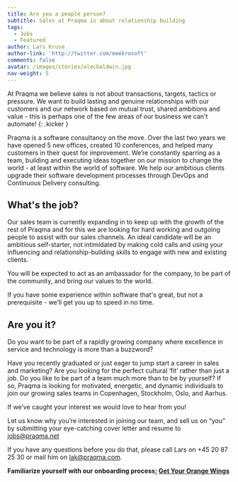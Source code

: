 ```yaml
---
title: Are you a people person?
subtitle: Sales at Praqma is about relationship building
tags:
  - Jobs
  - Featured
author: Lars Kruse
author-link: 'http://twitter.com/meekrosoft'
comments: false
avatar: /images/stories/alecbaldwin.jpg
nav-weight: 5
---
```


At Praqma we believe sales is not about transactions, targets, tactics or pressure. We want to build lasting and genuine relationships with our customers and our network based on mutual trust, shared ambitions and value - this is perhaps one of the few areas of our business we can't automate!
{: .kicker }

<!--break-->

Praqma is a software consultancy on the move. Over the last two years we have opened 5 new offices, created 10 conferences, and helped many customers in their quest for improvement. We’re constantly sparring as a team, building and executing ideas together on our mission to change the world - at least within the world of software. We help our ambitious clients upgrade their software development processes through DevOps and Continuous Delivery consulting.

## What's the job?

Our sales team is currently expanding in to keep up with the growth of the rest of Praqma and for this we are looking for hard working and outgoing people to assist with our sales channels. An ideal candidate will be an ambitious self-starter, not intimidated by making cold calls and using your influencing and relationship-building skills to engage with new and existing clients.

You will be expected to act as an ambassador for the company, to be part of the community, and bring our values to the world.

If you have some experience within software that's great, but not a prerequisite - we’ll get you up to speed in no time.

## Are you it?

Do you want to be part of a rapidly growing company where excellence in service and technology is more than a buzzword?

Have you recently graduated or just eager to jump start a career in sales and marketing? Are you looking for the perfect cultural ‘fit’ rather than just a job. Do you like to be part of a team​ much more than to be by yourself? If so, Praqma is looking for motivated, energetic, and dynamic individuals to join our growing sales teams in Copenhagen, Stockholm, Oslo, and Aarhus.

If we’ve caught your interest we would love to hear from you!

Let us know why you’re interested in joining our team, and sell us on “you” by submitting your eye-catching cover letter and resume to jobs@praqma.net


If you have any questions before you do that, please call Lars on +45 20 87 25 30 or mail him on lak@praqma.com.

__Familiarize yourself with our onboarding process; [Get Your Orange Wings](http://www.praqma.com/stories/onboarding/)__
